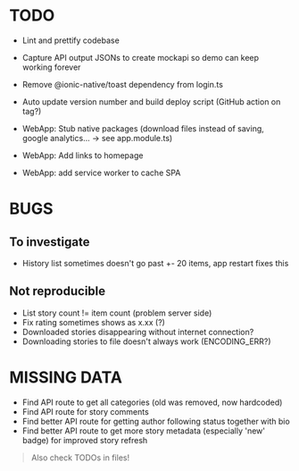 
# TODO

- Lint and prettify codebase
- Capture API output JSONs to create mockapi so demo can keep working forever
- Remove @ionic-native/toast dependency from login.ts
- Auto update version number and build deploy script (GitHub action on tag?)

- WebApp: Stub native packages (download files instead of saving, google analytics... -> see app.module.ts)
- WebApp: Add links to homepage
- WebApp: add service worker to cache SPA

# BUGS

## To investigate

- History list sometimes doesn't go past +- 20 items, app restart fixes this

## Not reproducible

- List story count != item count (problem server side)
- Fix rating sometimes shows as x.xx (?)
- Downloaded stories disappearing without internet connection?
- Downloading stories to file doesn't always work (ENCODING_ERR?)

# MISSING DATA

- Find API route to get all categories (old was removed, now hardcoded)
- Find API route for story comments
- Find better API route for getting author following status together with bio
- Find better API route to get more story metadata (especially 'new' badge) for improved story refresh

> Also check TODOs in files!
